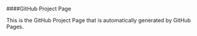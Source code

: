 ####GitHub Project Page

This is the GitHub Project Page that is automatically generated by GitHub Pages. 
